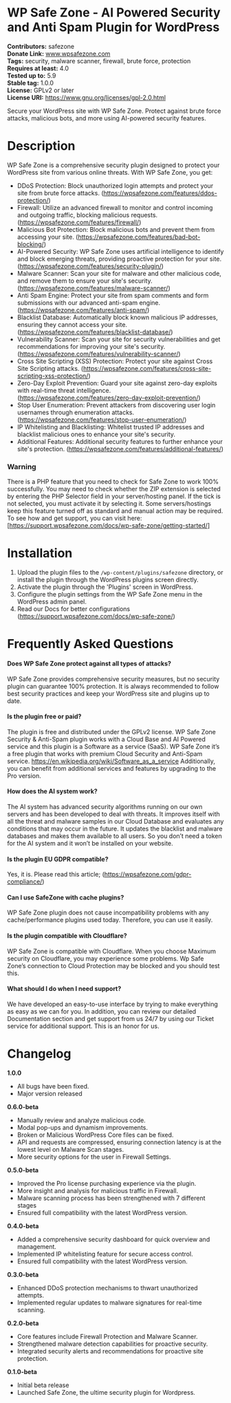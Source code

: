 # WP Safe Zone - AI Powered Security and Anti Spam Plugin for WordPress
**Contributors:** safezone  
**Donate Link:** www.wpsafezone.com  
**Tags:** security, malware scanner, firewall, brute force, protection  
**Requires at least:** 4.0  
**Tested up to:** 5.9  
**Stable tag:** 1.0.0  
**License:** GPLv2 or later  
**License URI:** https://www.gnu.org/licenses/gpl-2.0.html  

Secure your WordPress site with WP Safe Zone. Protect against brute force attacks, malicious bots, and more using AI-powered security features.

# Description

WP Safe Zone is a comprehensive security plugin designed to protect your WordPress site from various online threats. With WP Safe Zone, you get:

- DDoS Protection: Block unauthorized login attempts and protect your site from brute force attacks. (https://wpsafezone.com/features/ddos-protection/)
- Firewall: Utilize an advanced firewall to monitor and control incoming and outgoing traffic, blocking malicious requests. (https://wpsafezone.com/features/firewall/)
- Malicious Bot Protection: Block malicious bots and prevent them from accessing your site. (https://wpsafezone.com/features/bad-bot-blocking/)
- AI-Powered Security: WP Safe Zone uses artificial intelligence to identify and block emerging threats, providing proactive protection for your site. (https://wpsafezone.com/features/security-plugin/)
- Malware Scanner: Scan your site for malware and other malicious code, and remove them to ensure your site's security. (https://wpsafezone.com/features/malware-scanner/)
- Anti Spam Engine: Protect your site from spam comments and form submissions with our advanced anti-spam engine. (https://wpsafezone.com/features/anti-spam/)
- Blacklist Database: Automatically block known malicious IP addresses, ensuring they cannot access your site. (https://wpsafezone.com/features/blacklist-database/)
- Vulnerability Scanner: Scan your site for security vulnerabilities and get recommendations for improving your site's security. (https://wpsafezone.com/features/vulnerability-scanner/)
- Cross Site Scripting (XSS) Protection: Protect your site against Cross Site Scripting attacks. (https://wpsafezone.com/features/cross-site-scripting-xss-protection/)
- Zero-Day Exploit Prevention: Guard your site against zero-day exploits with real-time threat intelligence. (https://wpsafezone.com/features/zero-day-exploit-prevention/)
- Stop User Enumeration: Prevent attackers from discovering user login usernames through enumeration attacks. (https://wpsafezone.com/features/stop-user-enumeration/)
- IP Whitelisting and Blacklisting: Whitelist trusted IP addresses and blacklist malicious ones to enhance your site's security.
- Additional Features: Additional security features to further enhance your site's protection. (https://wpsafezone.com/features/additional-features/)


### Warning
There is a PHP feature that you need to check for Safe Zone to work 100% successfully. You may need to check whether the ZIP extension is selected by entering the PHP Selector field in your server/hosting panel. If the tick is not selected, you must activate it by selecting it. Some servers/hostings keep this feature turned off as standard and manual action may be required. To see how and get support, you can visit here: [https://support.wpsafezone.com/docs/wp-safe-zone/getting-started/]	


# Installation

1. Upload the plugin files to the `/wp-content/plugins/safezone` directory, or install the plugin through the WordPress plugins screen directly.
2. Activate the plugin through the 'Plugins' screen in WordPress.
3. Configure the plugin settings from the WP Safe Zone menu in the WordPress admin panel.
4. Read our Docs for better configurations (https://support.wpsafezone.com/docs/wp-safe-zone/)

# Frequently Asked Questions

#### Does WP Safe Zone protect against all types of attacks?

WP Safe Zone provides comprehensive security measures, but no security plugin can guarantee 100% protection. It is always recommended to follow best security practices and keep your WordPress site and plugins up to date.

#### Is the plugin free or paid?

The plugin is free and distributed under the GPLv2 license.
WP Safe Zone Security & Anti-Spam plugin works with a Cloud Base and AI Powered service and this plugin is a Software as a service (SaaS).
WP Safe Zone it’s a free plugin that works with premium Cloud Security and Anti-Spam service.
https://en.wikipedia.org/wiki/Software_as_a_service
Additionally, you can benefit from additional services and features by upgrading to the Pro version.

#### How does the AI system work?

The AI system has advanced security algorithms running on our own servers and has been developed to deal with threats. It improves itself with all the threat and malware samples in our Cloud Database and evaluates any conditions that may occur in the future. It updates the blacklist and malware databases and makes them available to all users.
So you don’t need a token for the AI system and it won’t be installed on your website.

#### Is the plugin EU GDPR compatible?

Yes, it is. Please read this article; (https://wpsafezone.com/gdpr-compliance/)

#### Can I use SafeZone with cache plugins?

WP Safe Zone plugin does not cause incompatibility problems with any cache/performance plugins used today. Therefore, you can use it easily.

#### Is the plugin compatible with Cloudflare?

WP Safe Zone is compatible with Cloudflare. When you choose Maximum security on Cloudflare, you may experience some problems. Wp Safe Zone’s connection to Cloud Protection may be blocked and you should test this.

#### What should I do when I need support?

We have developed an easy-to-use interface by trying to make everything as easy as we can for you. In addition, you can review our detailed Documentation section and get support from us 24/7 by using our Ticket service for additional support. This is an honor for us.

# Changelog

**1.0.0**
* All bugs have been fixed.
* Major version released

**0.6.0-beta**
* Manually review and analyze malicious code.
* Modal pop-ups and dynamism improvements.
* Broken or Malicious WordPress Core files can be fixed.
* API and requests are compressed, ensuring connection latency is at the lowest level on Malware Scan stages.
* More security options for the user in Firewall Settings.

**0.5.0-beta**
* Improved the Pro license purchasing experience via the plugin.
* More insight and analysis for malicious traffic in Firewall.
* Malware scanning process has been strengthened with 7 different stages
* Ensured full compatibility with the latest WordPress version.

**0.4.0-beta**
* Added a comprehensive security dashboard for quick overview and management.
* Implemented IP whitelisting feature for secure access control.
* Ensured full compatibility with the latest WordPress version.

**0.3.0-beta**
* Enhanced DDoS protection mechanisms to thwart unauthorized attempts.
* Implemented regular updates to malware signatures for real-time scanning.

**0.2.0-beta**
* Core features include Firewall Protection and Malware Scanner.
* Strengthened malware detection capabilities for proactive security.
* Integrated security alerts and recommendations for proactive site protection.

**0.1.0-beta**
* Initial beta release
* Launched Safe Zone, the ultime security plugin for Wordpress.